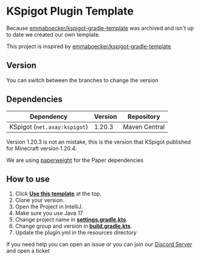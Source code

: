 # KSpigot Plugin Template
Because [emmaboecker/kspigot-gradle-template](https://github.com/emmaboecker/kspigot-gradle-template) was archived and isn't up to date we created our own template.

This project is inspired by [emmaboecker/kspigot-gradle-template](https://github.com/emmaboecker/kspigot-gradle-template)

## Version
You can switch between the branches to change the version

## Dependencies
| Dependency                   | Version | Repository    |
|------------------------------|---------|---------------|
| KSpigot (`net.axay:kspigot`) | 1.20.3  | Maven Central |

Version 1.20.3 is not an mistake, this is the version that KSpigot published for Minecraft version 1.20.4.

We are using [paperweight](https://github.com/PaperMC/paperweight) for the Paper dependencies

## How to use
1. Click [**Use this template**](../../generate) at the top.
2. Clone your version.
3. Open the Project in IntelliJ.
4. Make sure you use Java 17
5. Change project name in [**settings.gradle.kts**](/settings.gradle.kts#L1).
6. Change group and version in [**build.gradle.kts**](/build.gradle.kts#L7-L8).
7. Update the plugin.yml in the resources directory

If you need help you can open an issue or you can join our [Discord Server](https://discord.com/invite/qCZw9UeV7h) and open a ticket
